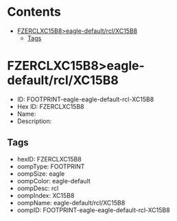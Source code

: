



Contents
========

* [FZERCLXC15B8>eagle-default/rcl/XC15B8](#fzerclxc15b8eagle-defaultrclxc15b8)
	* [Tags](#tags)

# FZERCLXC15B8>eagle-default/rcl/XC15B8

- ID: FOOTPRINT-eagle-eagle-default-rcl-XC15B8
- Hex ID: FZERCLXC15B8
- Name: 
- Description: 

## Tags

- hexID: FZERCLXC15B8
- oompType: FOOTPRINT
- oompSize: eagle
- oompColor: eagle-default
- oompDesc: rcl
- oompIndex: XC15B8
- oompName: eagle-default/rcl/XC15B8
- oompID: FOOTPRINT-eagle-eagle-default-rcl-XC15B8
